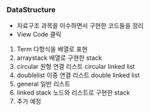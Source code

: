 ### DataStructure 
* 자료구조 과목을 이수하면서 구현한 코드들을 정리
* View Code 클릭

1. Term  다항식을 배열로 표현
2. arraystack 배열로 구현한 stack
3. circular 원형 연결 리스트 circular linked list
4. doublelist 이중 연결 리스트 double linked list
5. general 일반 리스트 
6. linked stack 노드와 리스트로 구현한 stack
7. 추가 예정

